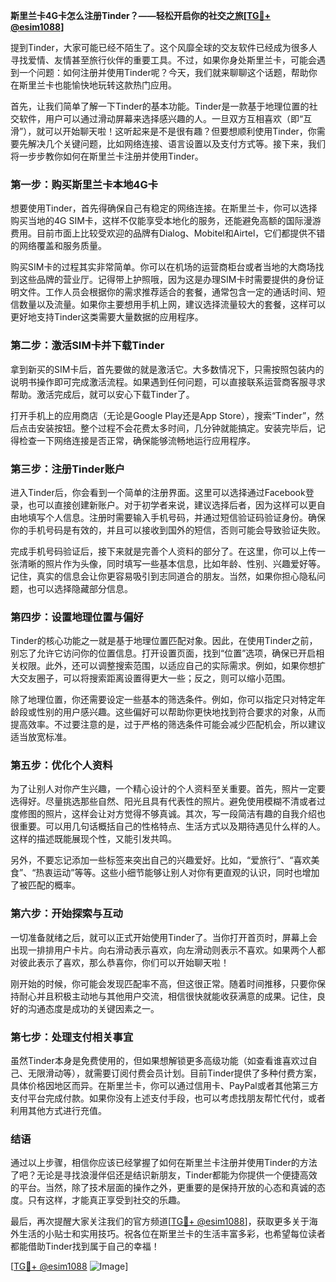 **斯里兰卡4G卡怎么注册Tinder？——轻松开启你的社交之旅[[TG💪+ @esim1088](https://t.me/s/esim1088)]**

提到Tinder，大家可能已经不陌生了。这个风靡全球的交友软件已经成为很多人寻找爱情、友情甚至旅行伙伴的重要工具。不过，如果你身处斯里兰卡，可能会遇到一个问题：如何注册并使用Tinder呢？今天，我们就来聊聊这个话题，帮助你在斯里兰卡也能愉快地玩转这款热门应用。

首先，让我们简单了解一下Tinder的基本功能。Tinder是一款基于地理位置的社交软件，用户可以通过滑动屏幕来选择感兴趣的人。一旦双方互相喜欢（即“互滑”），就可以开始聊天啦！这听起来是不是很有趣？但要想顺利使用Tinder，你需要先解决几个关键问题，比如网络连接、语言设置以及支付方式等。接下来，我们将一步步教你如何在斯里兰卡注册并使用Tinder。

### **第一步：购买斯里兰卡本地4G卡**

想要使用Tinder，首先得确保自己有稳定的网络连接。在斯里兰卡，你可以选择购买当地的4G SIM卡，这样不仅能享受本地化的服务，还能避免高额的国际漫游费用。目前市面上比较受欢迎的品牌有Dialog、Mobitel和Airtel，它们都提供不错的网络覆盖和服务质量。

购买SIM卡的过程其实非常简单。你可以在机场的运营商柜台或者当地的大商场找到这些品牌的营业厅。记得带上护照哦，因为这是办理SIM卡时需要提供的身份证明文件。工作人员会根据你的需求推荐适合的套餐，通常包含一定的通话时间、短信数量以及流量。如果你主要想用手机上网，建议选择流量较大的套餐，这样可以更好地支持Tinder这类需要大量数据的应用程序。

### **第二步：激活SIM卡并下载Tinder**

拿到新买的SIM卡后，首先要做的就是激活它。大多数情况下，只需按照包装内的说明书操作即可完成激活流程。如果遇到任何问题，可以直接联系运营商客服寻求帮助。激活完成后，就可以安心下载Tinder了。

打开手机上的应用商店（无论是Google Play还是App Store），搜索“Tinder”，然后点击安装按钮。整个过程不会花费太多时间，几分钟就能搞定。安装完毕后，记得检查一下网络连接是否正常，确保能够流畅地运行应用程序。

### **第三步：注册Tinder账户**

进入Tinder后，你会看到一个简单的注册界面。这里可以选择通过Facebook登录，也可以直接创建新账户。对于初学者来说，建议选择后者，因为这样可以更自由地填写个人信息。注册时需要输入手机号码，并通过短信验证码验证身份。确保你的手机号码是有效的，并且可以接收到国外的短信，否则可能会导致验证失败。

完成手机号码验证后，接下来就是完善个人资料的部分了。在这里，你可以上传一张清晰的照片作为头像，同时填写一些基本信息，比如年龄、性别、兴趣爱好等。记住，真实的信息会让你更容易吸引到志同道合的朋友。当然，如果你担心隐私问题，也可以选择隐藏部分信息。

### **第四步：设置地理位置与偏好**

Tinder的核心功能之一就是基于地理位置匹配对象。因此，在使用Tinder之前，别忘了允许它访问你的位置信息。打开设置页面，找到“位置”选项，确保已开启相关权限。此外，还可以调整搜索范围，以适应自己的实际需求。例如，如果你想扩大交友圈子，可以将搜索距离设置得更大一些；反之，则可以缩小范围。

除了地理位置，你还需要设定一些基本的筛选条件。例如，你可以指定只对特定年龄段或性别的用户感兴趣。这些偏好可以帮助你更快地找到符合要求的对象，从而提高效率。不过要注意的是，过于严格的筛选条件可能会减少匹配机会，所以建议适当放宽标准。

### **第五步：优化个人资料**

为了让别人对你产生兴趣，一个精心设计的个人资料至关重要。首先，照片一定要选得好。尽量挑选那些自然、阳光且具有代表性的照片。避免使用模糊不清或者过度修图的照片，这样会让对方觉得不够真诚。其次，写一段简洁有趣的自我介绍也很重要。可以用几句话概括自己的性格特点、生活方式以及期待遇见什么样的人。这样的描述既能展现个性，又能引发共鸣。

另外，不要忘记添加一些标签来突出自己的兴趣爱好。比如，“爱旅行”、“喜欢美食”、“热衷运动”等等。这些小细节能够让别人对你有更直观的认识，同时也增加了被匹配的概率。

### **第六步：开始探索与互动**

一切准备就绪之后，就可以正式开始使用Tinder了。当你打开首页时，屏幕上会出现一排排用户卡片。向右滑动表示喜欢，向左滑动则表示不喜欢。如果两个人都对彼此表示了喜欢，那么恭喜你，你们可以开始聊天啦！

刚开始的时候，你可能会发现匹配率不高，但这很正常。随着时间推移，只要你保持耐心并且积极主动地与其他用户交流，相信很快就能收获满意的成果。记住，良好的沟通态度是成功的关键因素之一。

### **第七步：处理支付相关事宜**

虽然Tinder本身是免费使用的，但如果想解锁更多高级功能（如查看谁喜欢过自己、无限滑动等），就需要订阅付费会员计划。目前Tinder提供了多种付费方案，具体价格因地区而异。在斯里兰卡，你可以通过信用卡、PayPal或者其他第三方支付平台完成付款。如果你没有上述支付手段，也可以考虑找朋友帮忙代付，或者利用其他方式进行充值。

### **结语**

通过以上步骤，相信你应该已经掌握了如何在斯里兰卡注册并使用Tinder的方法了吧？无论是寻找浪漫伴侣还是结识新朋友，Tinder都能为你提供一个便捷高效的平台。当然，除了技术层面的操作之外，更重要的是保持开放的心态和真诚的态度。只有这样，才能真正享受到社交的乐趣。

最后，再次提醒大家关注我们的官方频道[[TG💪+ @esim1088](https://t.me/s/esim1088)]，获取更多关于海外生活的小贴士和实用技巧。祝各位在斯里兰卡的生活丰富多彩，也希望每位读者都能借助Tinder找到属于自己的幸福！

[[TG💪+ @esim1088](https://t.me/s/esim1088) ![Image](https://i.postimg.cc/4NQfJmqS/Snipaste-2025-05-13-00-14-12.png)]